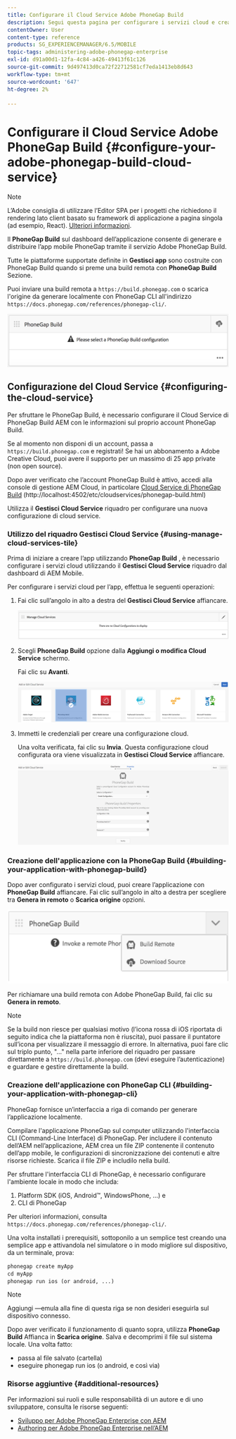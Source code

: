 ```yaml
---
title: Configurare il Cloud Service Adobe PhoneGap Build
description: Segui questa pagina per configurare i servizi cloud e creare l’applicazione con PhoneGap Build.
contentOwner: User
content-type: reference
products: SG_EXPERIENCEMANAGER/6.5/MOBILE
topic-tags: administering-adobe-phonegap-enterprise
exl-id: d91a00d1-12fa-4c84-a426-49413f61c126
source-git-commit: 9d497413d0ca72f22712581cf7eda1413eb8d643
workflow-type: tm+mt
source-wordcount: '647'
ht-degree: 2%

---
```


# Configurare il Cloud Service Adobe PhoneGap Build {#configure-your-adobe-phonegap-build-cloud-service}

>[!NOTE]
>
>L’Adobe consiglia di utilizzare l’Editor SPA per i progetti che richiedono il rendering lato client basato su framework di applicazione a pagina singola (ad esempio, React). [Ulteriori informazioni](/help/sites-developing/spa-overview.md).

Il **PhoneGap Build** sul dashboard dell’applicazione consente di generare e distribuire l’app mobile PhoneGap tramite il servizio Adobe PhoneGap Build.

Tutte le piattaforme supportate definite in **Gestisci app** sono costruite con PhoneGap Build quando si preme una build remota con **PhoneGap Build** Sezione.

Puoi inviare una build remota a `https://build.phonegap.com` o scarica l&#39;origine da generare localmente con PhoneGap CLI all&#39;indirizzo `https://docs.phonegap.com/references/phonegap-cli/`.

![PhoneGap Build](assets/chlimage_1-60.png)

## Configurazione del Cloud Service {#configuring-the-cloud-service}

Per sfruttare le PhoneGap Build, è necessario configurare il Cloud Service di PhoneGap Build AEM con le informazioni sul proprio account PhoneGap Build.

Se al momento non disponi di un account, passa a `https://build.phonegap.com` e registrati! Se hai un abbonamento a Adobe Creative Cloud, puoi avere il supporto per un massimo di 25 app private (non open source).

Dopo aver verificato che l’account PhoneGap Build è attivo, accedi alla console di gestione AEM Cloud, in particolare [Cloud Service di PhoneGap Build](http://localhost:4502/etc/cloudservices/phonegap-build.html) (http://localhost:4502/etc/cloudservices/phonegap-build.html)

Utilizza il **Gestisci Cloud Service** riquadro per configurare una nuova configurazione di cloud service.

### Utilizzo del riquadro Gestisci Cloud Service {#using-manage-cloud-services-tile}

Prima di iniziare a creare l’app utilizzando **PhoneGap Build** , è necessario configurare i servizi cloud utilizzando il **Gestisci Cloud Service** riquadro dal dashboard di AEM Mobile.

Per configurare i servizi cloud per l’app, effettua le seguenti operazioni:

1. Fai clic sull’angolo in alto a destra del **Gestisci Cloud Service** affiancare.

   ![chlimage_1-61](assets/chlimage_1-61.png)

1. Scegli **PhoneGap Build** opzione dalla **Aggiungi o modifica Cloud Service** schermo.

   Fai clic su **Avanti**.

   ![chlimage_1-62](assets/chlimage_1-62.png)

1. Immetti le credenziali per creare una configurazione cloud.

   Una volta verificata, fai clic su **Invia**. Questa configurazione cloud configurata ora viene visualizzata in **Gestisci Cloud Service** affiancare.

   ![chlimage_1-63](assets/chlimage_1-63.png)

### Creazione dell&#39;applicazione con la PhoneGap Build {#building-your-application-with-phonegap-build}

Dopo aver configurato i servizi cloud, puoi creare l’applicazione con **PhoneGap Build** affiancare. Fai clic sull’angolo in alto a destra per scegliere tra **Genera in remoto** o **Scarica origine** opzioni.

![chlimage_1-64](assets/chlimage_1-64.png)

Per richiamare una build remota con Adobe PhoneGap Build, fai clic su **Genera in remoto**.

>[!NOTE]
>
>Se la build non riesce per qualsiasi motivo (l’icona rossa di iOS riportata di seguito indica che la piattaforma non è riuscita), puoi passare il puntatore sull’icona per visualizzare il messaggio di errore. In alternativa, puoi fare clic sul triplo punto, &quot;...&quot; nella parte inferiore del riquadro per passare direttamente a `https://build.phonegap.com` (devi eseguire l’autenticazione) e guardare e gestire direttamente la build.

### Creazione dell&#39;applicazione con PhoneGap CLI {#building-your-application-with-phonegap-cli}

PhoneGap fornisce un’interfaccia a riga di comando per generare l’applicazione localmente.

Compilare l&#39;applicazione PhoneGap sul computer utilizzando l&#39;interfaccia CLI (Command-Line Interface) di PhoneGap. Per includere il contenuto dell’AEM nell’applicazione, AEM crea un file ZIP contenente il contenuto dell’app mobile, le configurazioni di sincronizzazione dei contenuti e altre risorse richieste. Scarica il file ZIP e includilo nella build.

Per sfruttare l&#39;interfaccia CLI di PhoneGap, è necessario configurare l&#39;ambiente locale in modo che includa:

1. Platform SDK (iOS, Android™, WindowsPhone, ...) e
1. CLI di PhoneGap

Per ulteriori informazioni, consulta `https://docs.phonegap.com/references/phonegap-cli/`.

Una volta installati i prerequisiti, sottoponilo a un semplice test creando una semplice app e attivandola nel simulatore o in modo migliore sul dispositivo, da un terminale, prova:

```xml
phonegap create myApp
cd myApp
phonegap run ios (or android, ...)
```

>[!NOTE]
>
>Aggiungi —emula alla fine di questa riga se non desideri eseguirla sul dispositivo connesso.

Dopo aver verificato il funzionamento di quanto sopra, utilizza **PhoneGap Build** Affianca in **Scarica origine**. Salva e decomprimi il file sul sistema locale. Una volta fatto:

* passa al file salvato (cartella)
* eseguire phonegap run ios (o android, e così via)

### Risorse aggiuntive {#additional-resources}

Per informazioni sui ruoli e sulle responsabilità di un autore e di uno sviluppatore, consulta le risorse seguenti:

* [Sviluppo per Adobe PhoneGap Enterprise con AEM](/help/mobile/developing-in-phonegap.md)
* [Authoring per Adobe PhoneGap Enterprise nell’AEM](/help/mobile/phonegap.md)
